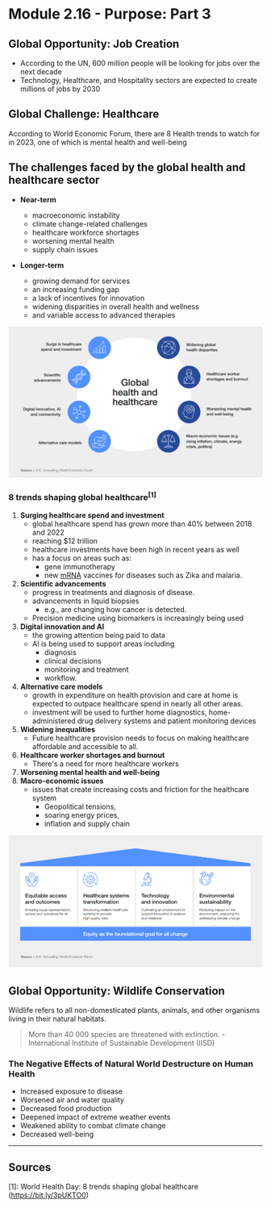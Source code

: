 # Module 2.16 - Purpose: Part 3

## Global Opportunity: Job Creation

- According to the UN, 600 million people will be looking for jobs over the next decade
- Technology, Healthcare, and Hospitality sectors are expected to create millions of jobs by 2030

## Global Challenge: Healthcare

According to World Economic Forum, there are 8 Health trends to watch for in 2023, one of which is mental health and well-being

## The challenges faced by the global health and healthcare sector

- **Near-term**
  - macroeconomic instability
  - climate change-related challenges
  - healthcare workforce shortages
  - worsening mental health
  - supply chain issues

- **Longer-term**
  - growing demand for services
  - an increasing funding gap
  - a lack of incentives for innovation
  - widening disparities in overall health and wellness
  - and variable access to advanced therapies

![picture of global health and healthcare](../screenshots/global-health-and-healthcare.png)

### 8 trends shaping global healthcare<sup>[1]</sup>

1. **Surging healthcare spend and investment**
   - global healthcare spend has grown more than 40% between 2018 and 2022
   - reaching $12 trillion
   - healthcare investments have been high in recent years as well
   - has a focus on areas such as:
     - gene immunotherapy
     - new [mRNA](<#8-trends-shaping-global-healthcare1> "messenger RNA") vaccines for diseases such as Zika and malaria.
2. **Scientific advancements**
   - progress in treatments and diagnosis of disease.
   - advancements in liquid biopsies
     - e.g., are changing how cancer is detected.
   - Precision medicine using biomarkers is increasingly being used
3. **Digital innovation and AI**
   - the growing attention being paid to data
   - AI is being used to support areas including
     - diagnosis
     - clinical decisions
     - monitoring and treatment
     - workflow.
4. **Alternative care models**
   - growth in expenditure on health provision and care at home is expected to outpace healthcare spend in nearly all other areas.
   - investment will be used to further home diagnostics, home-administered drug delivery systems and patient monitoring devices
5. **Widening inequalities**
   - Future healthcare provision needs to focus on making healthcare affordable and accessible to all.
6. **Healthcare worker shortages and burnout**
   - There's a need for more healthcare workers
7. **Worsening mental health and well-being**
8. **Macro-economic issues**
   - issues that create increasing costs and friction for the healthcare system
     - Geopolitical tensions,
     - soaring energy prices,
     - inflation and supply chain

![Vision for health and healthcare](../screenshots/4-main-pillars-healthcare-vision.png)

## Global Opportunity: Wildlife Conservation

Wildlife refers to all non-domesticated plants, animals, and other organisms living in their natural habitats.

> More than 40 000 species are threatened with extinction. - International Institute of Sustainable Development (IISD)

### The Negative Effects of Natural World Destructure on Human Health

- Increased exposure to disease
- Worsened air and water quality
- Decreased food production
- Deepened impact of extreme weather events
- Weakened ability to combat climate change
- Decreased well-being

<hr />

## Sources

[1]: World Health Day: 8 trends shaping global healthcare (<https://bit.ly/3pUKTO0>)
